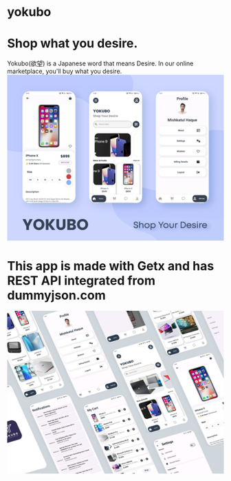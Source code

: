# yokubo

# Shop what you desire.
Yokubo(欲望) is a Japanese word that means Desire. In our online marketplace, you'll buy what you desire.
![images](https://github.com/SimoHimo/Yokubo/blob/main/assets/images/mockups1.jpg)
# This app is made with Getx and has REST API integrated from dummyjson.com

![images](https://github.com/SimoHimo/Yokubo/blob/main/assets/images/mockups2.jpg)

